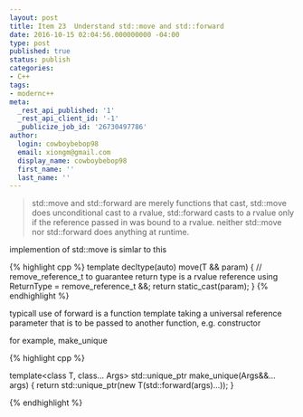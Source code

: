 ```yaml
---
layout: post
title: Item 23  Understand std::move and std::forward
date: 2016-10-15 02:04:56.000000000 -04:00
type: post
published: true
status: publish
categories:
- C++
tags:
- modernc++
meta:
  _rest_api_published: '1'
  _rest_api_client_id: '-1'
  _publicize_job_id: '26730497786'
author:
  login: cowboybebop98
  email: xiongm@gmail.com
  display_name: cowboybebop98
  first_name: ''
  last_name: ''
---
```


> std::move and std::forward are merely functions that cast, std::move does unconditional cast to a rvalue, std::forward casts to a rvalue only if the reference passed in was bound to a rvalue. neither std::move nor std::forward does anything at runtime.

implemention of std::move is simlar to this

{% highlight cpp %}
template <typename T>
decltype(auto) move(T && param)
{
  // remove_reference_t to guarantee return type is a rvalue reference
  using ReturnType = remove_reference_t<T> &&; 
  return static_cast<ReturnType>(param);
}
{% endhighlight %}

typicall use of forward is a function template taking a universal reference parameter that is to be passed to another function, e.g. constructor

for example, make_unique

{% highlight cpp %}

template<class T, class... Args>
std::unique_ptr<T> make_unique(Args&&... args)
{
  return std::unique_ptr<T>(new T(std::forward<Args>(args)...));
}

{% endhighlight %}



